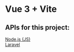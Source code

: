 # Vue 3 + Vite
## APIs for this project:
<a href="https://github.com/imtelligent9190/Node.js-JavaScript-projects/tree/main/Express.js-todo-API">Node.js (JS)</a><br>
<a href="https://github.com/imtelligent9190/PHP-Laravel-projects/tree/main/todo-API">Laravel</a>
